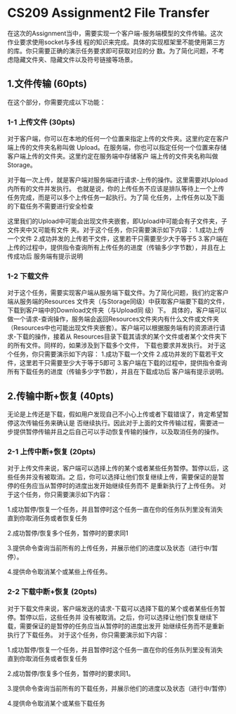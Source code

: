 # CS209 Assignment2 File Transfer

在这次的Assignment当中，需要实现⼀个客户端-服务端模型的⽂件传输。这次作业要求使⽤socket与多线
程的知识来完成。具体的实现框架⾥不能使⽤第三⽅的库。你只需要正确的演示任务要求即可获取对应的分
数。为了简化问题，不考虑隐藏文件夹、隐藏文件以及符号链接等场景。

## 1.文件传输 (60pts)

在这个部分，你需要完成以下功能：

### 1-1 上传文件 (30pts)

对于客户端，你可以在本地的任何⼀个位置来指定上传的文件夹。这⾥约定在客户端上传的⽂件夹名称叫做
Upload。在服务端，你也可以指定任何⼀个位置来存储客户端上传的⽂件夹。这⾥约定在服务端中存储客户
端上传的⽂件夹名称叫做Storage。

对于每⼀次上传，就是客户端对服务端进⾏请求-上传的操作。这⾥需要对Upload内所有的文件并发执行。
也就是说，你的上传任务不应该是排队等待上⼀个上传任务完成，⽽是可以多个上传任务⼀起执⾏。为了简
化任务，上传任务以及下⾯的下载任务不需要进⾏安全检查

这⾥我们的Upload中可能会出现⽂件夹嵌套，即Upload中可能会有子文件夹，子文件夹中⼜可能有⽂件
夹。对于这个任务，你只需要演示如下内容：
1.成功上传⼀个⽂件 
2.成功并发的上传若干文件，这⾥若干只需要⾄少⼤于等于5
3.客户端在上传的过程中，提供指令查询所有上传任务的进度（传输多少字节数），并且在上传成功后
服务端有提示说明

### 1-2 下载文件 

对于这个任务，需要实现客户端从服务端下载⽂件。为了简化问题，我们约定客户端从服务端的Resources
⽂件夹（与Storage同级）中获取客户端要下载的⽂件，下载到客户端中的Download⽂件夹（与Upload同
级）下。
具体的，客户端可以做⼀个请求-查询操作，服务端会返回Resources文件夹内有什么⽂件或⽂件夹
（Resources中也可能出现⽂件夹嵌套）。客户端可以根据服务端有的资源进⾏请求-下载的操作，接着从
Resources⽬录下载其请求的某个⽂件或者某个⽂件夹下的所有⽂件。同样的，如果涉及到下载多个⽂件，
下载也要求并发执⾏。
对于这个任务，你只需要演示如下内容：
1.成功下载⼀个⽂件 
2.成功并发的下载若⼲⽂件，这⾥若⼲只需要⾄少⼤于等于5即可
3.客户端在下载的过程中，提供指令查询所有下载任务的进度（传输多少字节数），并且在下载成功后
客户端有提示说明。 

## 2.传输中断+恢复 (40pts) 

⽆论是上传还是下载，假如⽤户发现自己不小心上传或者下载错误了，肯定希望暂停这次传输任务来确认是 否继续执⾏。因此对于上⾯的文件传输过程，需要进⼀步提供暂停传输并且之后自己可以手动恢复传输的操作，以及取消任务的操作。 

### 2-1 上传中断+恢复 (20pts) 

对于上传文件来说，客户端可以选择上传的某个或者某些任务暂停。暂停以后，这些任务并没有被取消。之 后，你可以选择让他们恢复继续上传，需要保证的是暂停的任务应当从暂停时的进度出发开始继续任务而不 是重新执行了上传任务。 对于这个任务，你只需要演示如下内容：

1.成功暂停/恢复⼀个任务，并且暂停时这个任务⼀直在你的任务队列⾥没有消失直到你取消任务或者恢复任务

2.成功暂停/恢复多个任务，暂停时的要求同1

3.提供命令查询当前所有的上传任务，并展示他们的进度以及状态（进⾏中/暂停）。

4.提供命令取消某个或某些上传任务。

### 2-2 下载中断+恢复 (20pts) 

对于下载文件来说，客户端发送的请求-下载可以选择下载的某个或者某些任务暂停。暂停以后，这些任务并 没有被取消。之后，你可以选择让他们恢复继续下载，需要保证的是暂停的任务应当从暂停时的进度出发开 始继续任务⽽不是重新执⾏了下载任务。 对于这个任务，你只需要演示如下内容：

1.成功暂停/恢复⼀个任务，并且暂停时这个任务⼀直在你的任务队列⾥没有消失直到你取消任务或者恢复任务

2.成功暂停/恢复多个任务，暂停时的要求同1。

3.提供命令查询当前所有的下载任务，并展示他们的进度以及状态（进行中/暂停）

4.提供命令取消某个或某些下载任务



